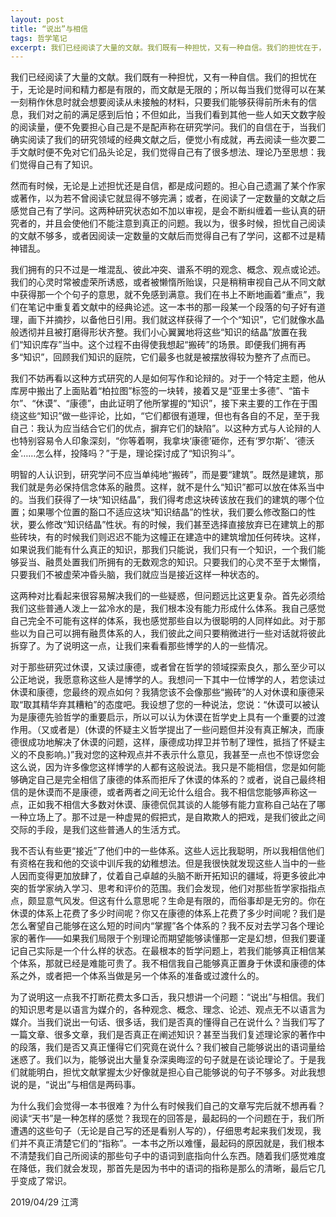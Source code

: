 ```yaml
---
layout: post
title: “说出”与相信
tags: 哲学笔记
excerpt: 我们已经阅读了大量的文献。我们既有一种担忧，又有一种自信。我们的担忧在于，无论是时间和精力都是有限的，而文献是无限的；所以每当我们觉得可以在某一刻稍作休息时就会想要阅读从未接触的材料，只要我们能够获得前所未有的信息，我们对之前的满足感到后怕；不但如此，当我们看到其他一些人如天文数字般的阅读量，便不免要担心自己是不是配声称在研究学问。
---
```


我们已经阅读了大量的文献。我们既有一种担忧，又有一种自信。我们的担忧在于，无论是时间和精力都是有限的，而文献是无限的；所以每当我们觉得可以在某一刻稍作休息时就会想要阅读从未接触的材料，只要我们能够获得前所未有的信息，我们对之前的满足感到后怕；不但如此，当我们看到其他一些人如天文数字般的阅读量，便不免要担心自己是不是配声称在研究学问。我们的自信在于，当我们确实阅读了我们的研究领域的经典文献之后，便觉小有成就，再去阅读一些次要二手文献时便不免对它们品头论足，我们觉得自己有了很多想法、理论乃至思想：我们觉得自己有了知识。 

然而有时候，无论是上述担忧还是自信，都是成问题的。担心自己遗漏了某个作家或著作，以为若不曾阅读它就显得不够完满；或者，在阅读了一定数量的文献之后感觉自己有了学问。这两种研究状态如不加以审视，是会不断纠缠着一些认真的研究者的，并且会使他们不能注意到真正的问题。我以为，很多时候，担忧自己阅读的文献不够多，或者因阅读一定数量的文献后而觉得自己有了学问，这都不过是精神错乱。

我们拥有的只不过是一堆混乱、彼此冲突、谱系不明的观念、概念、观点或论述。我们的心灵时常被虚荣所诱惑，或者被懒惰所贻误，只是稍稍审视自己从不同文献中获得那一个个句子的意思，就不免感到满意。我们在书上不断地画着“重点”，我们在笔记中重复着文献中的经典论述。这一本书的那一段某一个段落的句子好有道理，画下并摘抄，以备他日引用。我们就这样获得了一个个“知识”，它们就像水晶般透彻并且被打磨得形状齐整。我们小心翼翼地将这些“知识的结晶”放置在我们“知识库存”当中。这个过程不由得使我想起“搬砖”的场景。即便我们拥有再多“知识”，回顾我们知识的庭院，它们最多也就是被摆放得较为整齐了点而已。

我们不妨再看以这种方式研究的人是如何写作和论辩的。对于一个特定主题，他从库房中搬出了上面贴着“柏拉图”标签的一块转，接着又是“亚里士多德”、“笛卡尔”、“休谟”、“康德”，由此证明了他所掌握的“知识”，接下来主要的工作在于围绕这些“知识”做一些评论，比如，“它们都很有道理，但也有各自的不足，至于我自己：我认为应当结合它们的优点，摒弃它们的缺陷”。以这种方式与人论辩的人也特别容易令人印象深刻，“你等着啊，我拿块‘康德’砸你，还有‘罗尔斯’、‘德沃金’……怎么样，投降吗？”于是，理论探讨成了“知识狗斗”。 

明智的人认识到，研究学问不应当单纯地“搬砖”，而是要“建筑”。既然是建筑，那我们就是务必保持信念体系的融贯。这样，就不是什么“知识”都可以放在体系当中的。当我们获得了一块“知识结晶”，我们得考虑这块砖该放在我们的建筑的哪个位置；如果哪个位置的豁口不适应这块“知识结晶”的性状，我们要么修改豁口的性状，要么修改“知识结晶”性状。有的时候，我们甚至选择直接放弃已在建筑上的那些砖块，有的时候我们则迟迟不能为这幢正在建造中的建筑增加任何砖块。这样，如果说我们能有什么真正的知识，那我们只能说，我们只有一个知识，一个我们能够妥当、融贯处置我们所拥有的无数观念的知识。只要我们的心灵不至于太懒惰，只要我们不被虚荣冲昏头脑，我们就应当是接近这样一种状态的。

这两种对比看起来很容易解决我们的一些疑惑，但问题远比这更复杂。首先必须给我们这些普通人泼上一盆冷水的是，我们根本没有能力形成什么体系。我自己感觉自己完全不可能有这样的体系，我也感觉那些自以为很聪明的人同样如此。对于那些以为自己可以拥有融贯体系的人，我们彼此之间只要稍微进行一些对话就将彼此拆穿了。为了说明这一点，让我们来看看那些博学的人的一些情况。

对于那些研究过休谟，又读过康德，或者曾在哲学的领域探索良久，那么至少可以公正地说，我愿意称这些人是博学的人。我想问一下其中一位博学的人，若您读过休谟和康德，您最终的观点如何？我猜您该不会像那些“搬砖”的人对休谟和康德采取“取其精华弃其糟粕”的态度吧。我设想了您的一种说法，您说：“休谟可以被认为是康德先验哲学的重要启示，所以可以认为休谟在哲学史上具有一个重要的过渡作用。（又或者是）(休谟的怀疑主义哲学提出了一些问题但并没有真正解决，而康德很成功地解决了休谟的问题，这样，康德成功捍卫并节制了理性，抵挡了怀疑主义的不良影响。)”我对您的这种观点并不表示什么意见，我甚至一点也不惊讶您会这么说，因为许多像您这样博学的人都有这般说法。我只是不能相信，您是如何能够确定自己是完全相信了康德的体系而拒斥了休谟的体系的？或者，说自己最终相信的是休谟而不是康德，或者两者之间无论什么组合。我不相信您能够声称这一点，正如我不相信大多数对休谟、康德侃侃其谈的人能够有能力宣称自己站在了哪一种立场上了。那不过是一种虚晃的假把式，是自欺欺人的把戏，是我们彼此之间交际的手段，是我们这些普通人的生活方式。

我不否认有些更“接近”了他们中的一些体系。这些人远比我聪明，所以我相信他们有资格在我和他的交谈中训斥我的幼稚想法。但是我很快就发现这些人当中的一些人因而变得更加放肆了，仗着自己卓越的头脑不断开拓知识的疆域，将更多彼此冲突的哲学家纳入学习、思考和评价的范围。我们会发现，他们对那些哲学家指指点点，颇显意气风发。但这有什么意思呢？生命是有限的，而俗事却是无穷的。你在休谟的体系上花费了多少时间呢？你又在康德的体系上花费了多少时间呢？我们是怎么奢望自己能够在这么短的时间内“掌握”各个体系的？我不反对去学习各个理论家的著作——如果我们局限于个别理论而期望能够读懂那一定是幻想，但我们要谨记自己实际是一个什么样的状态。在最根本的哲学问题上，若我们能够真正相信某个体系，那就已经是难能可贵了。我不相信我自己能够真正置身于休谟和康德的体系之外，或者把一个体系当做是另一个体系的准备或过渡什么的。

为了说明这一点我不打断花费太多口舌，我只想讲一个问题：“说出”与相信。我们的知识思考是以语言为媒介的，各种观念、概念、理念、论述、观点无不以语言为媒介。当我们说出一句话、很多话，我们是否真的懂得自己在说什么？当我们写了一篇文章、很多文章，我们是否真正在阐述知识？甚至当我们复述理论家的著作中的段落，我们是否又真正懂得它们究竟在说什么？我们被自己能够说出的语词量给迷惑了。我们以为，能够说出大量复杂深奥晦涩的句子就是在谈论理论了。于是我们就能明白，担忧文献掌握太少好像就是担心自己能够说的句子不够多。对此我想说的是，“说出”与相信是两码事。

为什么我们会觉得一本书很难？为什么有时候我们自己的文章写完后就不想再看？阅读“天书”是一种怎样的感觉？我现在的回答是，最起码的一个问题在于，我们所遭遇的这些句子（无论是自己写的还是看别人写的），仔细思考起来我们发现，我们并不真正清楚它们的“指称”。一本书之所以难懂，最起码的原因就是，我们根本不清楚我们自己所阅读的那些句子中的语词到底指向什么东西。随着我们感觉难度在降低，我们就会发现，那首先是因为书中的语词的指称是那么的清晰，最后它几乎变成了常识。

2019/04/29 
江湾